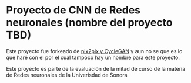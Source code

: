 # Proyecto de CNN de Redes neuronales (nombre del proyecto TBD)

Este proyecto fue forkeado de [pix2pix y CycleGAN](https://github.com/junyanz/pytorch-CycleGAN-and-pix2pix) y aun no se que es lo que haré con el por el cual tampoco hay un nombre para este proyecto.

Este proyecto es parte de la evaluación de la mitad de curso de la materia de Redes neuronales de la Univerisdad de Sonora
